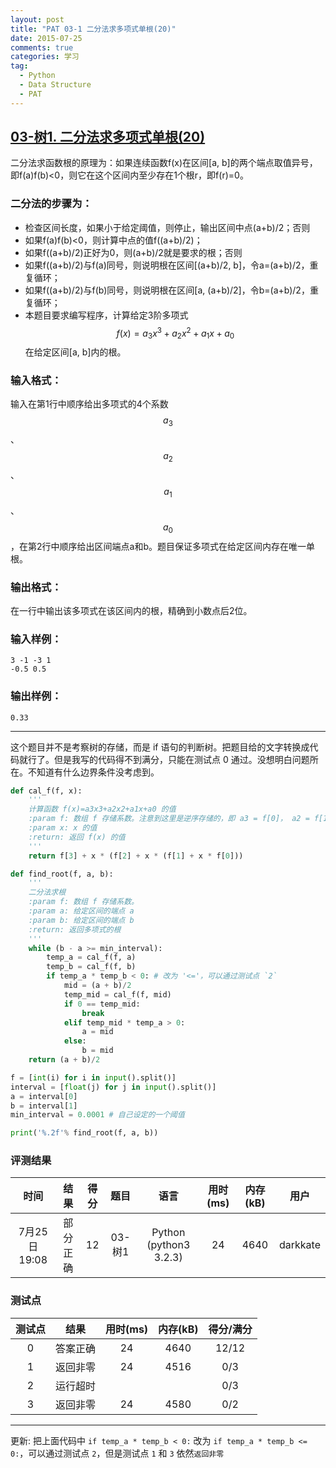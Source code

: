```yaml
---
layout: post
title: "PAT 03-1 二分法求多项式单根(20)"
date: 2015-07-25
comments: true
categories: 学习
tag: 
  - Python
  - Data Structure
  - PAT
---
```


## [03-树1. 二分法求多项式单根(20)][1]

二分法求函数根的原理为：如果连续函数f(x)在区间[a, b]的两个端点取值异号，即f(a)f(b)<0，则它在这个区间内至少存在1个根r，即f(r)=0。

### 二分法的步骤为：

- 检查区间长度，如果小于给定阈值，则停止，输出区间中点(a+b)/2；否则
- 如果f(a)f(b)<0，则计算中点的值f((a+b)/2)；
- 如果f((a+b)/2)正好为0，则(a+b)/2就是要求的根；否则
- 如果f((a+b)/2)与f(a)同号，则说明根在区间[(a+b)/2, b]，令a=(a+b)/2，重复循环；
- 如果f((a+b)/2)与f(b)同号，则说明根在区间[a, (a+b)/2]，令b=(a+b)/2，重复循环；
- 本题目要求编写程序，计算给定3阶多项式$$f(x)=a_3x^3+a_2x^2+a_1x+a_0$$在给定区间[a, b]内的根。

### 输入格式：

输入在第1行中顺序给出多项式的4个系数$$a_3$$、$$a_2$$、$$a_1$$、$$a_0$$，在第2行中顺序给出区间端点a和b。题目保证多项式在给定区间内存在唯一单根。

### 输出格式：

在一行中输出该多项式在该区间内的根，精确到小数点后2位。

### 输入样例：

~~~
3 -1 -3 1
-0.5 0.5
~~~

### 输出样例：

`0.33`

---------
这个题目并不是考察树的存储，而是 if 语句的判断树。把题目给的文字转换成代码就行了。但是我写的代码得不到满分，只能在测试点 0 通过。没想明白问题所在。不知道有什么边界条件没考虑到。


~~~ python
def cal_f(f, x):
    '''
    计算函数 f(x)=a3x3+a2x2+a1x+a0 的值
    :param f: 数组 f 存储系数。注意到这里是逆序存储的，即 a3 = f[0]， a2 = f[1], a1 = f[2], a0 = f[3]
    :param x: x 的值
    :return: 返回 f(x) 的值
    '''
    return f[3] + x * (f[2] + x * (f[1] + x * f[0]))

def find_root(f, a, b):
    '''
    二分法求根
    :param f: 数组 f 存储系数。
    :param a: 给定区间的端点 a
    :param b: 给定区间的端点 b
    :return: 返回多项式的根
    '''
    while (b - a >= min_interval):
        temp_a = cal_f(f, a)
        temp_b = cal_f(f, b)
        if temp_a * temp_b < 0: # 改为 '<='，可以通过测试点 `2`
            mid = (a + b)/2
            temp_mid = cal_f(f, mid)
            if 0 == temp_mid:
                break
            elif temp_mid * temp_a > 0:
                a = mid
            else:
                b = mid
    return (a + b)/2

f = [int(i) for i in input().split()]
interval = [float(j) for j in input().split()]
a = interval[0]
b = interval[1]
min_interval = 0.0001 # 自己设定的一个阈值

print('%.2f'% find_root(f, a, b))
~~~

### 评测结果

|时间|结果|得分|题目|语言|用时(ms)|内存(kB)|用户|
|:---:|:---:|:---:|:---:|:---:|:---:|:---:|:---:|
|7月25日 19:08|部分正确|12|03-树1|Python (python3 3.2.3)|24|4640|darkkate|

### 测试点

|测试点|结果|用时(ms)|内存(kB)|得分/满分|
|:---:|:---:|:---:|:---:|:---:|
|0|答案正确|24|4640|12/12|
|1|返回非零|24|4516|0/3|
|2|运行超时|||0/3|
|3|返回非零|24|4580|0/2|

----

更新: 把上面代码中 `if temp_a * temp_b < 0:` 改为 `if temp_a * temp_b <= 0:`，可以通过测试点 `2`，但是测试点 `1` 和 `3` 依然`返回非零`

[1]: http://www.patest.cn/contests/mooc-ds/03-%E6%A0%911